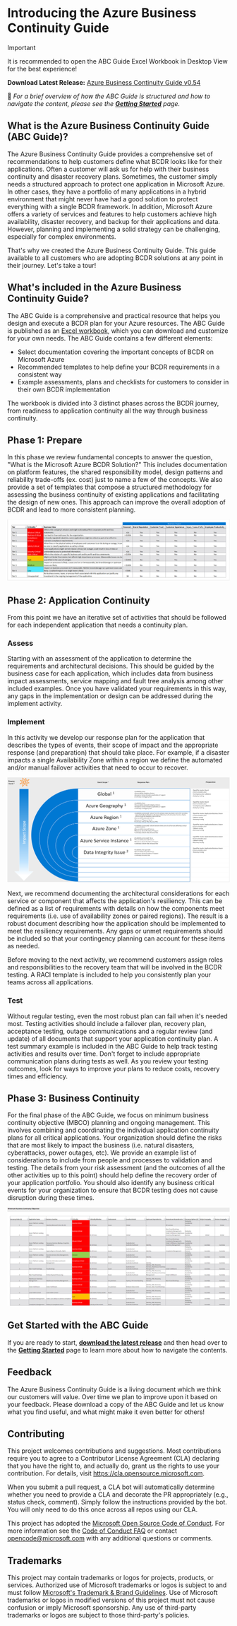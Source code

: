 # Introducing the Azure Business Continuity Guide

> [!IMPORTANT]
> It is recommended to open the ABC Guide Excel Workbook in Desktop View for the best experience!

**Download Latest Release:** [Azure Business Continuity Guide v0.54](https://github.com/Azure/BusinessContinuityGuide/releases/download/v0.54/ABCG.v0.54.xlsx)

📢 *For a brief overview of how the ABC Guide is structured and how to navigate the content, please see the **[Getting Started](getting-started.md)** page.*

## What is the Azure Business Continuity Guide (ABC Guide)?

The Azure Business Continuity Guide provides a comprehensive set of recommendations to help customers define what BCDR looks like for their applications. Often a customer will ask us for help with their business continuity and disaster recovery plans. Sometimes, the customer simply needs a structured approach to protect one application in Microsoft Azure. In other cases, they have a portfolio of many applications in a hybrid environment that might never have had a good solution to protect everything with a single BCDR framework. In addition, Microsoft Azure offers a variety of services and features to help customers achieve high availability, disaster recovery, and backup for their applications and data. However, planning and implementing a solid strategy can be challenging, especially for complex environments.

That's why we created the Azure Business Continuity Guide. This guide available to all customers who are adopting BCDR solutions at any point in their journey. Let's take a tour!

## What's included in the Azure Business Continuity Guide?

The ABC Guide is a comprehensive and practical resource that helps you design and execute a BCDR plan for your Azure resources. The ABC Guide is published as an [Excel workbook](https://github.com/Azure/BusinessContinuityGuide/releases/download/v0.54/ABCG.v0.54.xlsx), which you can download and customize for your own needs. The ABC Guide contains a few different elements:

- Select documentation covering the important concepts of BCDR on Microsoft Azure
- Recommended templates to help define your BCDR requirements in a consistent way
- Example assessments, plans and checklists for customers to consider in their own BCDR implementation

The workbook is divided into 3 distinct phases across the BCDR journey, from readiness to application continuity all the way through business continuity.

## Phase 1: Prepare

In this phase we review fundamental concepts to answer the question, "What is the Microsoft Azure BCDR Solution?" This includes documentation on platform features, the shared responsibility model, design patterns and reliability trade-offs (ex. cost) just to name a few of the concepts. We also provide a set of templates that compose a structured methodology for assessing the business continuity of existing applications and facilitating the design of new ones. This approach can improve the overall adoption of BCDR and lead to more consistent planning.

![Phase 1 - Criticality Definitions](media/Prepare-Criticality_Definitions.png)

## Phase 2: Application Continuity

From this point we have an iterative set of activities that should be followed for each independent application that needs a continuity plan.

### Assess

Starting with an assessment of the application to determine the requirements and architectural decisions. This should be guided by the business case for each application, which includes data from business impact assessments, service mapping and fault tree analysis among other included examples. Once you have validated your requirements in this way, any gaps in the implementation or design can be addressed during the implement activity.

### Implement

In this activity we develop our response plan for the application that describes the types of events, their scope of impact and the appropriate response (and preparation) that should take place. For example, if a disaster impacts a single Availability Zone within a region we define the automated and/or manual failover activities that need to occur to recover.

![Phase 3 - Impact Scope](media/Implement-Impact_Scope.png)

Next, we recommend documenting the architectural considerations for each service or component that affects the application's resiliency. This can be defined as a list of requirements with details on how the components meet requirements (i.e. use of availability zones or paired regions). The result is a robust document describing how the application should be implemented to meet the resiliency requirements. Any gaps or unmet requirements should be included so that your contingency planning can account for these items as needed.

Before moving to the next activity, we recommend customers assign roles and responsibilities to the recovery team that will be involved in the BCDR testing. A RACI template is included to help you consistently plan your teams across all applications.

### Test

Without regular testing, even the most robust plan can fail when it's needed most. Testing activities should include a failover plan, recovery plan, acceptance testing, outage communications and a regular review (and update) of all documents that support your application continuity plan. A test summary example is included in the ABC Guide to help track testing activities and results over time. Don't forget to include appropriate communication plans during tests as well. As you review your testing outcomes, look for ways to improve your plans to reduce costs, recovery times and efficiency.

## Phase 3: Business Continuity

For the final phase of the ABC Guide, we focus on minimum business continuity objective (MBCO) planning and ongoing management. This involves combining and coordinating the individual application continuity plans for all critical applications.  Your organization should define the risks that are most likely to impact the business (i.e. natural disasters, cyberattacks, power outages, etc). We provide an example list of considerations to include from people and processes to validation and testing. The details from your risk assessment (and the outcomes of all the other activities up to this point) should help define the recovery order of your application portfolio. You should also identify any business critical events for your organization to ensure that BCDR testing does not cause disruption during these times.

![Phase 5 - Application Recovery Order](media/Business_Continuity-Minimum_Business_Continuity_Objective.png)

## Get Started with the ABC Guide

If you are ready to start, **[download the latest release](https://github.com/Azure/BusinessContinuityGuide/releases)** and then head over to the **[Getting Started](getting-started.md)** page to learn more about how to navigate the contents.


## Feedback
The Azure Business Continuity Guide is a living document which we think our customers will value. Over time we plan to improve upon it based on your feedback. Please download a copy of the ABC Guide and let us know what you find useful, and what might make it even better for others!

## Contributing

This project welcomes contributions and suggestions.  Most contributions require you to agree to a
Contributor License Agreement (CLA) declaring that you have the right to, and actually do, grant us
the rights to use your contribution. For details, visit https://cla.opensource.microsoft.com.

When you submit a pull request, a CLA bot will automatically determine whether you need to provide
a CLA and decorate the PR appropriately (e.g., status check, comment). Simply follow the instructions
provided by the bot. You will only need to do this once across all repos using our CLA.

This project has adopted the [Microsoft Open Source Code of Conduct](https://opensource.microsoft.com/codeofconduct/).
For more information see the [Code of Conduct FAQ](https://opensource.microsoft.com/codeofconduct/faq/) or
contact [opencode@microsoft.com](mailto:opencode@microsoft.com) with any additional questions or comments.

## Trademarks

This project may contain trademarks or logos for projects, products, or services. Authorized use of Microsoft 
trademarks or logos is subject to and must follow 
[Microsoft's Trademark & Brand Guidelines](https://www.microsoft.com/en-us/legal/intellectualproperty/trademarks/usage/general).
Use of Microsoft trademarks or logos in modified versions of this project must not cause confusion or imply Microsoft sponsorship.
Any use of third-party trademarks or logos are subject to those third-party's policies.
